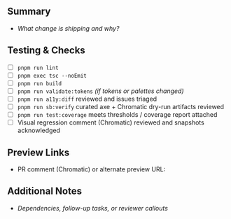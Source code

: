 ## Summary

- _What change is shipping and why?_

## Testing & Checks

- [ ] `pnpm run lint`
- [ ] `pnpm exec tsc --noEmit`
- [ ] `pnpm run build`
- [ ] `pnpm run validate:tokens` _(if tokens or palettes changed)_
- [ ] `pnpm run a11y:diff` reviewed and issues triaged
- [ ] `pnpm run sb:verify` curated axe + Chromatic dry-run artifacts reviewed
- [ ] `pnpm run test:coverage` meets thresholds / coverage report attached
- [ ] Visual regression comment (Chromatic) reviewed and snapshots acknowledged

## Preview Links

- PR comment (Chromatic) or alternate preview URL:

## Additional Notes

- _Dependencies, follow-up tasks, or reviewer callouts_
